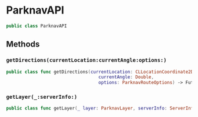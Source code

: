 # ParknavAPI

``` swift
public class ParknavAPI 
```

## Methods

### `getDirections(currentLocation:currentAngle:options:)`

``` swift
public class func getDirections(currentLocation: CLLocationCoordinate2D,
                                   currentAngle: Double,
                                   options: ParknavRouteOptions) -> Future<DirectionsResponse,NSError>
```

### `getLayer(_:serverInfo:)`

``` swift
public class func getLayer(_ layer: ParknavLayer, serverInfo: ServerInfo?) -> Future<MGLShapeCollectionFeature,NSError> 
```
